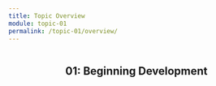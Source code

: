 ```yaml
---
title: Topic Overview
module: topic-01
permalink: /topic-01/overview/
---
```


<img src="./../../docs/{{page.module}}/img/assignment-01.svg" alt="" title="Asignment 0: Course Contract" class="overview-img" />

<h2 style="text-align: center;">01: Beginning Development</h2>
